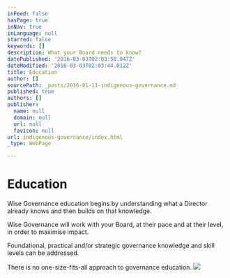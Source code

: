 ```yaml
---
inFeed: false
hasPage: true
inNav: true
inLanguage: null
starred: false
keywords: []
description: What your Board needs to know?
datePublished: '2016-03-03T02:03:58.947Z'
dateModified: '2016-03-03T02:03:44.012Z'
title: Education
author: []
sourcePath: _posts/2016-01-11-indigenous-governance.md
published: true
authors: []
publisher:
  name: null
  domain: null
  url: null
  favicon: null
url: indigenous-governance/index.html
_type: WebPage

---
```

# Education

Wise Governance education begins by understanding what a Director already
knows and then builds on that knowledge.

Wise Governance will work with your Board, at their pace and at their
level, in order to maximise impact. 

Foundational, practical and/or strategic governance knowledge and skill
levels can be addressed.

There is no one-size-fits-all approach to governance education.
![](https://the-grid-user-content.s3-us-west-2.amazonaws.com/9abfc959-3ab8-4823-a767-a3ca6b0a8f0e.jpg)